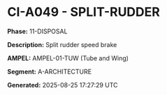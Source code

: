 # CI-A049 - SPLIT-RUDDER

**Phase:** 11-DISPOSAL

**Description:** Split rudder speed brake

**AMPEL:** AMPEL-01-TUW (Tube and Wing)

**Segment:** A-ARCHITECTURE

**Generated:** 2025-08-25 17:27:29 UTC
